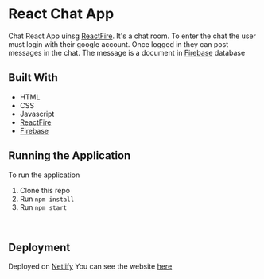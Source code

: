 # React Chat App

Chat React App uinsg [ReactFire](https://github.com/FirebaseExtended/reactfire). It's a chat room. To enter the chat the user must login with their google account. Once logged in they can post messages in the chat. The message is a document in [Firebase](https://firebase.google.com/) database

## Built With

* HTML
* CSS
* Javascript
* [ReactFire](https://github.com/FirebaseExtended/reactfire)
* [Firebase](https://firebase.google.com/)


## Running the Application

To run the application

1. Clone this repo
2. Run `npm install`
3. Run `npm start`
<br/>


## Deployment

Deployed on [Netlify](https://netlify.com)
You can see the website [here](https://blog-app-firebase.netlify.app/)